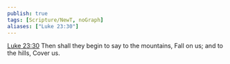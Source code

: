 ```yaml
---
publish: true
tags: [Scripture/NewT, noGraph]
aliases: ["Luke 23:30"]
---
```

[Luke 23:30](https://churchofjesuschrist.org/study/scriptures/nt/luke/23?lang=eng&id=p30#p30) Then shall they begin to say to the mountains, Fall on us; and to the hills, Cover us.
